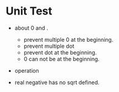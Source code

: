 # Unit Test
* about 0 and .
	* prevent multiple 0 at the beginning.
	* prevent multiple dot
	* prevent dot at the beginning.
	* 0 can not be at the beginning.
	
* operation
* real negative has no sqrt defined.
